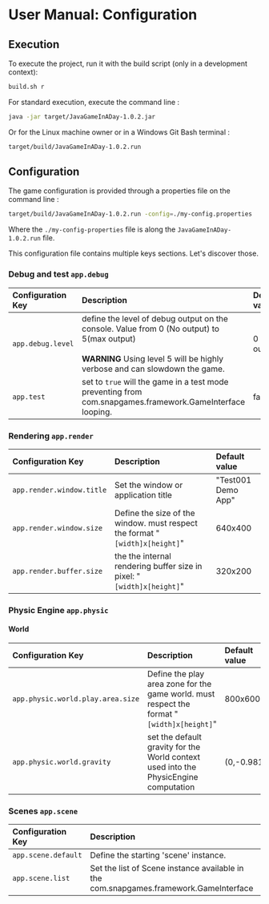 # User Manual: Configuration

## Execution

To execute the project, run it with the build script (only in a development context):

```bash
build.sh r
```

For standard execution, execute the command line :

```bash
java -jar target/JavaGameInADay-1.0.2.jar
```

Or for the Linux machine owner or in a Windows Git Bash terminal :

```bash
target/build/JavaGameInADay-1.0.2.run
```

## Configuration

The game configuration is provided through a properties file on the command line :

```bash
target/build/JavaGameInADay-1.0.2.run -config=./my-config.properties
```

Where the `./my-config-properties` file is along the `JavaGameInADay-1.0.2.run` file.

This configuration file contains multiple keys sections. Let's discover those.

### Debug and test `app.debug`

| Configuration Key | Description                                                                                                                                                                      | Default value |
|:------------------|:---------------------------------------------------------------------------------------------------------------------------------------------------------------------------------|:--------------|
| `app.debug.level` | define the level of debug output on the console. Value from 0 (No output) to 5(max output) <br/></br>**WARNING** Using level 5 will be highly verbose and can slowdown the game. | 0 (No output) |
| `app.test`        | set to `true` will the game in a test mode preventing from com.snapgames.framework.GameInterface looping.                                                                                                         | false         |

### Rendering `app.render`

| Configuration Key         | Description                                                                 | Default value      |
|:--------------------------|:----------------------------------------------------------------------------|:-------------------|
| `app.render.window.title` | Set the window or application title                                         | "Test001 Demo App" |
| `app.render.window.size`  | Define the size of the window. must respect the format "`[width]x[height]`" | 640x400            |
| `app.render.buffer.size`  | the the internal rendering buffer size in pixel: "`[width]x[height]`"       | 320x200            |

### Physic Engine `app.physic`

#### World

| Configuration Key                 | Description                                                                                | Default value |
|:----------------------------------|:-------------------------------------------------------------------------------------------|:--------------|
| `app.physic.world.play.area.size` | Define the play area zone for the game world. must respect the format "`[width]x[height]`" | 800x600       |
| `app.physic.world.gravity`        | set the default gravity for the World context used into the PhysicEngine computation       | (0,-0.981)    |

### Scenes `app.scene`

| Configuration Key   | Description                                          | Default value                          |
|:--------------------|:-----------------------------------------------------|:---------------------------------------|
| `app.scene.default` | Define the starting 'scene' instance.                | "play"                                 |
| `app.scene.list`    | Set the list of Scene instance available in the com.snapgames.framework.GameInterface | "play:com.snapgames.demo.scenes.Play," |||